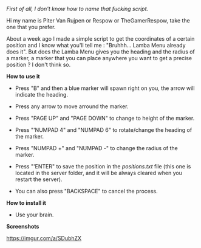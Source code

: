 _First of all, I don't know how to name that fucking script._

Hi my name is Piter Van Rujpen or Respow or TheGamerRespow, take the one that you prefer.

About a week ago I made a simple script to get the coordinates of a certain position and I know what you'll tell me : "Bruhhh... Lamba Menu already does it". But does the Lamba Menu gives you the heading and the radius of a marker, a marker that you can place anywhere you want to get a precise position ? I don't think so.

**How to use it**

- Press "B" and then a blue marker will spawn right on you, the arrow will indicate the heading. 
- Press any arrow to move arround the marker. 
- Press "PAGE UP" and "PAGE DOWN" to change to height of the marker.
- Press "'NUMPAD 4" and "NUMPAD 6" to rotate/change the heading of the marker.
- Press "NUMPAD +"  and "NUMPAD -" to change the radius of the marker.
- Press "'ENTER" to save the position in the _positions.txt_ file (this one is located in the server folder, and it will be always cleared when you restart the server).

- You can also press "BACKSPACE" to cancel the process.

**How to install it**

- Use your brain.

**Screenshots**

https://imgur.com/a/SDubhZX
